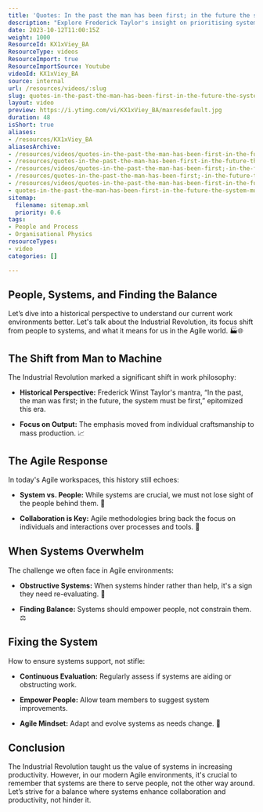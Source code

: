 ```yaml
---
title: 'Quotes: In the past the man has been first; in the future the system must be first. Frederick Winslow Taylor'
description: "Explore Frederick Taylor's insight on prioritising systems over individuals in management. Join Martin Hinshelwood as he unpacks this shift in thinking. #shorts"
date: 2023-10-12T11:00:15Z
weight: 1000
ResourceId: KX1xViey_BA
ResourceType: videos
ResourceImport: true
ResourceImportSource: Youtube
videoId: KX1xViey_BA
source: internal
url: /resources/videos/:slug
slug: quotes-in-the-past-the-man-has-been-first-in-the-future-the-system-must-be-first-frederick-winslow-taylor-KX1xViey_BA
layout: video
preview: https://i.ytimg.com/vi/KX1xViey_BA/maxresdefault.jpg
duration: 48
isShort: true
aliases:
- /resources/KX1xViey_BA
aliasesArchive:
- /resources/videos/quotes-in-the-past-the-man-has-been-first-in-the-future-the-system-must-be-first-frederick-winslow-taylor
- /resources/quotes-in-the-past-the-man-has-been-first-in-the-future-the-system-must-be-first-frederick-winslow-taylor
- /resources/videos/quotes-in-the-past-the-man-has-been-first;-in-the-future-the-system-must-be-first-frederick-taylor
- /resources/quotes-in-the-past-the-man-has-been-first;-in-the-future-the-system-must-be-first-frederick-taylor
- /resources/videos/quotes-in-the-past-the-man-has-been-first-in-the-future-the-system-must-be-first-frederick-taylor
- quotes-in-the-past-the-man-has-been-first-in-the-future-the-system-must-be-first-frederick-winslow-taylor-KX1xViey_BA
sitemap:
  filename: sitemap.xml
  priority: 0.6
tags:
- People and Process
- Organisational Physics
resourceTypes:
- video
categories: []

---
```

## People, Systems, and Finding the Balance 

Let’s dive into a historical perspective to understand our current work environments better. Let's talk about the Industrial Revolution, its focus shift from people to systems, and what it means for us in the Agile world. 🏭🌐 

## The Shift from Man to Machine  

The Industrial Revolution marked a significant shift in work philosophy: 

- **Historical Perspective:** Frederick Winst Taylor's mantra, “In the past, the man was first; in the future, the system must be first,” epitomized this era. 

- **Focus on Output:** The emphasis moved from individual craftsmanship to mass production. 📈 

## The Agile Response 

In today's Agile workspaces, this history still echoes: 

- **System vs. People:** While systems are crucial, we must not lose sight of the people behind them. 👥 

- **Collaboration is Key:** Agile methodologies bring back the focus on individuals and interactions over processes and tools. 🤝 

## When Systems Overwhelm  

The challenge we often face in Agile environments: 

- **Obstructive Systems:** When systems hinder rather than help, it's a sign they need re-evaluating. 🔧 

- **Finding Balance:** Systems should empower people, not constrain them. ⚖️ 

## Fixing the System  

How to ensure systems support, not stifle: 

- **Continuous Evaluation:** Regularly assess if systems are aiding or obstructing work. 

- **Empower People:** Allow team members to suggest system improvements. 

- **Agile Mindset:** Adapt and evolve systems as needs change. 🔄 

## **Conclusion**  

The Industrial Revolution taught us the value of systems in increasing productivity. However, in our modern Agile environments, it's crucial to remember that systems are there to serve people, not the other way around. Let’s strive for a balance where systems enhance collaboration and productivity, not hinder it.
